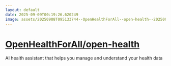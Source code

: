 ```yaml
---
layout: default
date: 2025-09-09T00:19:26.620249
image: assets/20250908T095133744--OpenHealthForAll--open-health--20250908T095300926--cropped.png
---
```


# [OpenHealthForAll/open-health](https://github.com/OpenHealthForAll/open-health)

AI health assistant that helps you manage and understand your health data
